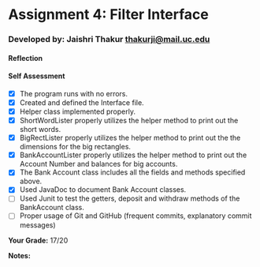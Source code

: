 # Assignment 4: Filter Interface
<!-- replace the following line with your info  -->
### Developed by: Jaishri Thakur <thakurji@mail.uc.edu>

#### Reflection
<!-- This assignment took a lot of time because I had no idea how to do the testing, but i tried -->


#### Self Assessment
- [x] The program runs with no errors.
- [x] Created and defined the Interface file.
- [x] Helper class implemented properly.
- [x] ShortWordLister properly utilizes the helper method to print out the short words.
- [x] BigRectLister properly utilizes the helper method to print out the the dimensions for the big rectangles.
- [x] BankAccountLister properly utilizes the helper method to print out the Account Number and balances for big accounts.
- [x] The Bank Account class includes all the fields and methods specified above.
- [x] Used JavaDoc to document Bank Account classes.
- [ ] Used Junit to test the getters, deposit and withdraw methods of the BankAccount class.
- [ ] Proper usage of Git and GitHub (frequent commits, explanatory commit messages)

**Your Grade:** 17/20

**Notes:**